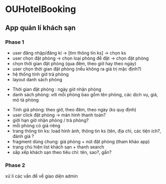 # OUHotelBooking
## App quản lí khách sạn 
### Phase 1
- user đăng nhập/đăng kí -> [tìm thông tin ks] -> chọn ks
- user chọn đặt phòng -> chọn loại phòng để đặt -> chọn đặt phòng
- chọn thời gian đặt phòng (qua đêm, theo giờ hay theo ngày)
- user chọn thời gian đặt phòng (nếu không ra giá trị mặc định?)
- hệ thống tính giờ trả phòng
- layout danh sách phòng
+ Thời gian đặt phòng : ngày giờ nhận phòng
+ danh sách phòng: với mỗi phòng bao gồm tên phòng, các dịch vụ, giá, mô tả phòng
- Tính giá phòng: theo giờ, theo đêm, theo ngày (ks quy định)
- user click đặt phòng -> màn hình thanh toán?
- giới hạn giờ nhận phòng / trả phòng?
- mỗi phòng có giá riêng
- trang thông tin ks: load hình ảnh, thông tin ks (tên, địa chỉ, các tiện ích?, đánh giá ?
- fragment dùng chung: giá phòng + nút đặt phòng (tham khảo app)
- trang chủ hiện list khách sạn + thanh search
- sắp xếp khách sạn theo tiêu chí: tên, sao?, gần?
### Phase 2
xử lí các vấn đề về giao diện admin

